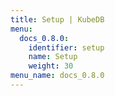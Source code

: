 ```yaml
---
title: Setup | KubeDB
menu:
  docs_0.8.0:
    identifier: setup
    name: Setup
    weight: 30
menu_name: docs_0.8.0
---
```


